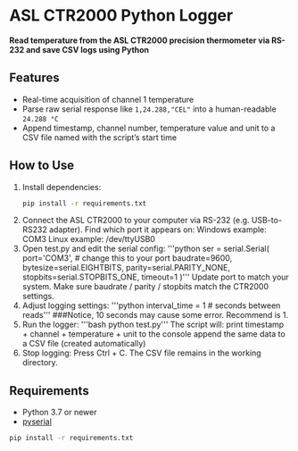 # ASL CTR2000 Python Logger

**Read temperature from the ASL CTR2000 precision thermometer via RS-232 and save CSV logs using Python**

## Features

- Real-time acquisition of channel 1 temperature  
- Parse raw serial response like `1,24.288,"CEL"` into a human-readable `24.288 °C`  
- Append timestamp, channel number, temperature value and unit to a CSV file named with the script’s start time

## How to Use

1. Install dependencies:
   ```bash
   pip install -r requirements.txt
2. Connect the ASL CTR2000 to your computer via RS-232 (e.g. USB-to-RS232 adapter).
    Find which port it appears on:
      Windows example: COM3
      Linux example: /dev/ttyUSB0
3. Open test.py and edit the serial config:
   '''python
   ser = serial.Serial(
    port='COM3',          # change this to your port
    baudrate=9600,
    bytesize=serial.EIGHTBITS,
    parity=serial.PARITY_NONE,
    stopbits=serial.STOPBITS_ONE,
    timeout=1
)'''
      Update port to match your system.
      Make sure baudrate / parity / stopbits match the CTR2000 settings.
4. Adjust logging settings:
   '''python
    interval_time = 1  # seconds between reads'''
   ###Notice, 10 seconds may cause some error. Recommend is 1.
5. Run the logger:
   '''bash
    python test.py'''
    The script will:
      print timestamp + channel + temperature + unit to the console
      append the same data to a CSV file (created automatically)
6. Stop logging:
    Press Ctrl + C.
    The CSV file remains in the working directory.

## Requirements

- Python 3.7 or newer  
- [pyserial](https://pypi.org/project/pyserial/)

```bash
pip install -r requirements.txt
